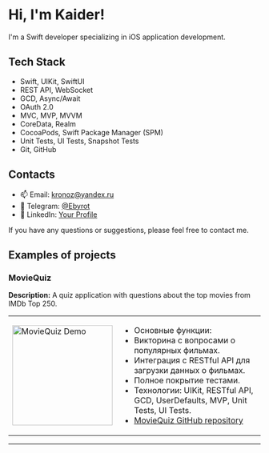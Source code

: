 # Hi, I'm Kaider!

I'm a Swift developer specializing in iOS application development.

## Tech Stack

- Swift, UIKit, SwiftUI
- REST API, WebSocket
- GCD, Async/Await
- OAuth 2.0
- MVC, MVP, MVVM
- CoreData, Realm
- CocoaPods, Swift Package Manager (SPM)
- Unit Tests, UI Tests, Snapshot Tests
- Git, GitHub

## Contacts

- 📫 Email: [kronoz@yandex.ru](mailto:kronoz@yandex.ru)
- 📱 Telegram: [@Ebyrot](https://t.me/Ebyrot)
- 💼 LinkedIn: [Your Profile](https://www.linkedin.com/in/your_profile)

If you have any questions or suggestions, please feel free to contact me.

## Examples of projects

### MovieQuiz
**Description:** A quiz application with questions about the top movies from IMDb Top 250.

<table>
  <tr>
    <td><img src="https://github.com/yandex-practicum-ios/MovieQuiz-ios-requirements/blob/main/Resources/demo.gif" alt="MovieQuiz Demo" width="200" /></td>
    <td>
      <ul>
        <li>Основные функции:</li>
        <li>Викторина с вопросами о популярных фильмах.</li>
        <li>Интеграция с RESTful API для загрузки данных о фильмах.</li>
        <li>Полное покрытие тестами.</li>
        <li>Технологии: UIKit, RESTful API, GCD, UserDefaults, MVP, Unit Tests, UI Tests.</li>
         <li><a href="https://github.com/Ka1der" target="_blank"> MovieQuiz GitHub repository</a></li>
      </ul>
    </td>
  </tr>
</table>

---
